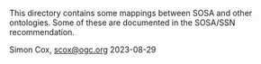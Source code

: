 This directory contains some mappings between SOSA and other ontologies. 
Some of these are documented in the SOSA/SSN recommendation. 

Simon Cox, scox@ogc.org
2023-08-29
